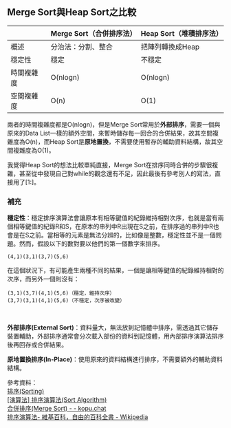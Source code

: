 ## Merge Sort與Heap Sort之比較
||Merge Sort（合併排序法）|Heap Sort（堆積排序法）|
|---|---|---|
|概述|分治法：分割、整合|把陣列轉換成Heap
|穩定性|穩定|不穩定|
|時間複雜度|O(nlogn)|O(nlogn)|
|空間複雜度|O(n)|O(1)|

兩者的時間複雜度都是O(nlogn)，但是Merge Sort常用於**外部排序**，需要一個與原來的Data List一樣的額外空間，來暫時儲存每一回合的合併結果，故其空間複雜度為O(n)，而Heap Sort是**原地置換**，不需要使用暫存的輔助資料結構，故其空間複雜度為O(1)。    

我覺得Heap Sort的想法比較單純直接，Merge Sort在排序同時合併的步驟很複雜，甚至從中發現自己對while的觀念還有不足，因此最後有參考別人的寫法，直接用了[1:]。

### 補充
**穩定性**：穩定排序演算法會讓原本有相等鍵值的紀錄維持相對次序，也就是當有兩個相等鍵值的紀錄R和S，在原本的串列中R出現在S之前，在排序過的串列中R也會是在S之前。當相等的元素是無法分辨的，比如像是整數，穩定性並不是一個問題。然而，假設以下的數對要以他們的第一個數字來排序。    

    (4,1)(3,1)(3,7)(5,6)    

在這個狀況下，有可能產生兩種不同的結果，一個是讓相等鍵值的紀錄維持相對的次序，而另外一個則沒有：    

    (3,1)(3,7)(4,1)(5,6)（穩定，維持次序）
    (3,7)(3,1)(4,1)(5,6)（不穩定，次序被改變）
    
<br />    

**外部排序(External Sort)**：資料量大，無法放到記憶體中排序，需透過其它儲存裝置輔助，外部排序通常會分次載入部份的資料到記憶體，用內部排序演算法排序後再回存或合併結果。    

**原地置換排序(In-Place)**：使用原來的資料結構進行排序，不需要額外的輔助資料結構。
    
參考資料：    
[排序(Sorting)](http://spaces.isu.edu.tw/upload/18833/3/web/sorting.htm#_Toc229730286)    
[[演算法] 排序演算法(Sort Algorithm)](http://notepad.yehyeh.net/Content/Algorithm/Sort/Sort.php)    
[合併排序(Merge Sort) - - kopu.chat](https://kopu.chat/2017/08/10/%E5%90%88%E4%BD%B5%E6%8E%92%E5%BA%8F-merge-sort/)    
[排序演算法- 維基百科，自由的百科全書 - Wikipedia](https://zh.wikipedia.org/wiki/%E6%8E%92%E5%BA%8F%E7%AE%97%E6%B3%95#%E7%A9%A9%E5%AE%9A%E7%9A%84%E6%8E%92%E5%BA%8F)
